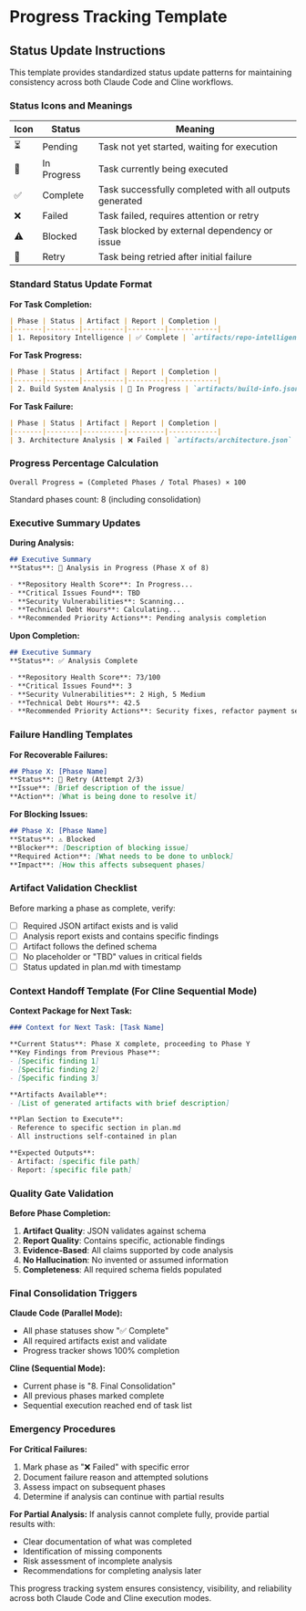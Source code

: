 # Progress Tracking Template

## Status Update Instructions

This template provides standardized status update patterns for maintaining consistency across both Claude Code and Cline workflows.

### Status Icons and Meanings

| Icon | Status | Meaning |
|------|--------|---------|
| ⏳ | Pending | Task not yet started, waiting for execution |
| 🔄 | In Progress | Task currently being executed |
| ✅ | Complete | Task successfully completed with all outputs generated |
| ❌ | Failed | Task failed, requires attention or retry |
| ⚠️ | Blocked | Task blocked by external dependency or issue |
| 🔄 | Retry | Task being retried after initial failure |

### Standard Status Update Format

**For Task Completion:**
```markdown
| Phase | Status | Artifact | Report | Completion |
|-------|--------|----------|---------|------------|
| 1. Repository Intelligence | ✅ Complete | `artifacts/repo-intelligence.json` | `reports/task-001-analysis.md` | 2025-08-29 14:30 |
```

**For Task Progress:**
```markdown
| Phase | Status | Artifact | Report | Completion |
|-------|--------|----------|---------|------------|
| 2. Build System Analysis | 🔄 In Progress | `artifacts/build-info.json` | `reports/task-002-analysis.md` | - |
```

**For Task Failure:**
```markdown
| Phase | Status | Artifact | Report | Completion |
|-------|--------|----------|---------|------------|
| 3. Architecture Analysis | ❌ Failed | `artifacts/architecture.json` | `reports/task-003-analysis.md` | Error: Missing AST parser |
```

### Progress Percentage Calculation

```
Overall Progress = (Completed Phases / Total Phases) × 100
```

Standard phases count: 8 (including consolidation)

### Executive Summary Updates

**During Analysis:**
```markdown
## Executive Summary
**Status**: 🔄 Analysis in Progress (Phase X of 8)

- **Repository Health Score**: In Progress...
- **Critical Issues Found**: TBD
- **Security Vulnerabilities**: Scanning...
- **Technical Debt Hours**: Calculating...
- **Recommended Priority Actions**: Pending analysis completion
```

**Upon Completion:**
```markdown
## Executive Summary
**Status**: ✅ Analysis Complete

- **Repository Health Score**: 73/100
- **Critical Issues Found**: 3
- **Security Vulnerabilities**: 2 High, 5 Medium
- **Technical Debt Hours**: 42.5
- **Recommended Priority Actions**: Security fixes, refactor payment service
```

### Failure Handling Templates

**For Recoverable Failures:**
```markdown
## Phase X: [Phase Name]
**Status**: 🔄 Retry (Attempt 2/3)
**Issue**: [Brief description of the issue]
**Action**: [What is being done to resolve it]
```

**For Blocking Issues:**
```markdown
## Phase X: [Phase Name]  
**Status**: ⚠️ Blocked
**Blocker**: [Description of blocking issue]
**Required Action**: [What needs to be done to unblock]
**Impact**: [How this affects subsequent phases]
```

### Artifact Validation Checklist

Before marking a phase as complete, verify:

- [ ] Required JSON artifact exists and is valid
- [ ] Analysis report exists and contains specific findings
- [ ] Artifact follows the defined schema
- [ ] No placeholder or "TBD" values in critical fields
- [ ] Status updated in plan.md with timestamp

### Context Handoff Template (For Cline Sequential Mode)

**Context Package for Next Task:**
```markdown
### Context for Next Task: [Task Name]

**Current Status**: Phase X complete, proceeding to Phase Y
**Key Findings from Previous Phase**: 
- [Specific finding 1]
- [Specific finding 2]
- [Specific finding 3]

**Artifacts Available**:
- [List of generated artifacts with brief description]

**Plan Section to Execute**: 
- Reference to specific section in plan.md
- All instructions self-contained in plan

**Expected Outputs**:
- Artifact: [specific file path]
- Report: [specific file path]
```

### Quality Gate Validation

**Before Phase Completion:**
1. **Artifact Quality**: JSON validates against schema
2. **Report Quality**: Contains specific, actionable findings
3. **Evidence-Based**: All claims supported by code analysis
4. **No Hallucination**: No invented or assumed information
5. **Completeness**: All required schema fields populated

### Final Consolidation Triggers

**Claude Code (Parallel Mode):**
- All phase statuses show "✅ Complete" 
- All required artifacts exist and validate
- Progress tracker shows 100% completion

**Cline (Sequential Mode):**
- Current phase is "8. Final Consolidation"
- All previous phases marked complete
- Sequential execution reached end of task list

### Emergency Procedures

**For Critical Failures:**
1. Mark phase as "❌ Failed" with specific error
2. Document failure reason and attempted solutions
3. Assess impact on subsequent phases
4. Determine if analysis can continue with partial results

**For Partial Analysis:**
If analysis cannot complete fully, provide partial results with:
- Clear documentation of what was completed
- Identification of missing components
- Risk assessment of incomplete analysis
- Recommendations for completing analysis later

This progress tracking system ensures consistency, visibility, and reliability across both Claude Code and Cline execution modes.